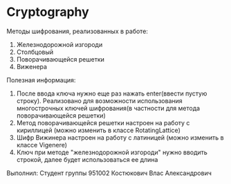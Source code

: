 # Cryptography

Методы шифрования, реализованных в работе:
1. Железнодорожной изгороди
2. Столбцовый
3. Поворачивающейся решетки
4. Виженера

Полезная информация:
1. После ввода ключа нужно еще раз нажать enter(ввести пустую строку). Реализовано для возможности использования многострочных ключей шифрования(в частности для метода поворачивающейся решетки)
2. Метод поворачивающейся решетки настроен на работу с кириллицей (можно изменить в классе RotatingLattice)
3. Шифр Вижинера настроен на работу с латиницей (можно изменить в классе Vigenere)
4. Ключ при методе "железнодорожной изгороди" нужно вводить строкой, далее будет использоваться ее длина

Выполнил:
Студент группы 951002 Костюкович Влас Александрович
